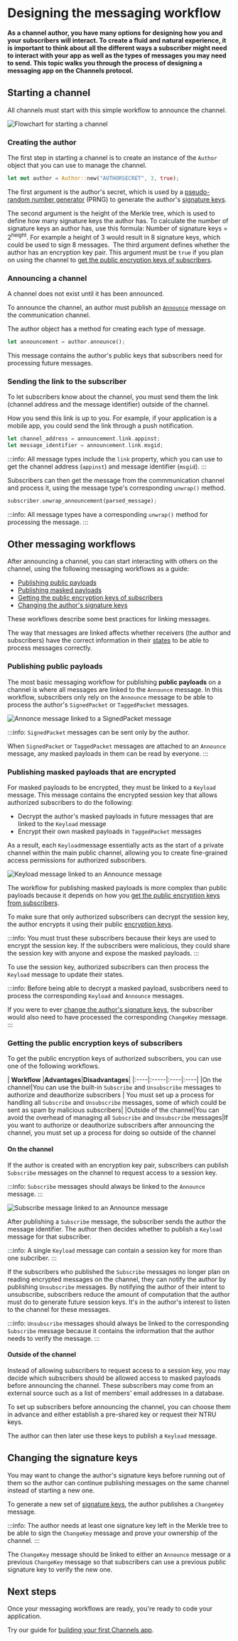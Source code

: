# Designing the messaging workflow

**As a channel author, you have many options for designing how you and your subscribers will interact. To create a fluid and natural experience, it is important to think about all the different ways a subscriber might need to interact with your app as well as the types of messages you may need to send. This topic walks you through the process of designing a messaging app on the Channels protocol.**

## Starting a channel

All channels must start with this simple workflow to announce the channel.

![Flowchart for starting a channel](../images/announce-flowchart.png)

### Creating the author

The first step in starting a channel is to create an instance of the `Author` object that you can use to manage the channel.

```rust
let mut author = Author::new("AUTHORSECRET", 3, true);
```

The first argument is the author's secret, which is used by a [pseudo-random number generator](https://en.wikipedia.org/wiki/Pseudorandom_number_generator) (PRNG) to generate the author's [signature keys](../how-it-works.md#signature-keys).

The second argument is the height of the Merkle tree, which is used to define how many signature keys the author has. To calculate the number of signature keys an author has, use this formula: Number of signature keys = 2<sup>height</sup>. For example a height of 3 would result in 8 signature keys, which could be used to sign 8 messages.
    ​
The third argument defines whether the author has an encryption key pair. This argument must be `true` if you plan on using the channel to [get the public encryption keys of subscribers](#getting-the-public-encryption-keys-of-subscribers).

### Announcing a channel

A channel does not exist until it has been announced.

To announce the channel, an author must publish an [`Announce`](../how-it-works.md#message-types) message on the communication channel.

The author object has a method for creating each type of message.

```rust
let announcement = author.announce();
```

This message contains the author's public keys that subscribers need for processing future messages.

### Sending the link to the subscriber

To let subscribers know about the channel, you must send them the link (channel address and the message identifier) outside of the channel.

How you send this link is up to you. For example, if your application is a mobile app, you could send the link through a push notification.

```rust
let channel_address = announcement.link.appinst;
let message_identifier = announcement.link.msgid;
```

:::info:
All message types include the `link` property, which you can use to get the channel address (`appinst`) and message identifier (`msgid`).
:::

Subscribers can then get the message from the commmunication channel and process it, using the message type's corresponding `unwrap()` method.

```rust
subscriber.unwrap_announcement(parsed_message);
```

:::info:
All message types have a corresponding `unwrap()` method for processing the message.
:::

## Other messaging workflows

After announcing a channel, you can start interacting with others on the channel, using the following messaging workflows as a guide:

- [Publishing public payloads](#publishing-public-payloads)
- [Publishing masked payloads](#publishing-masked-payloads)
- [Getting the public encryption keys of subscribers](#getting-the-public-encryption-keys-of-subscribers)
- [Changing the author's signature keys](#changing-the-signature-keys)

These workflows describe some best practices for linking messages.

The way that messages are linked affects whether receivers (the author and subscribers) have the correct information in their [states](../how-it-works.md#author-and-subscriber-states) to be able to process messages correctly.

### Publishing public payloads

The most basic messaging workflow for publishing **public payloads** on a channel is where all messages are linked to the `Announce` message. In this workflow, subscribers only rely on the `Announce` message to be able to process the author's `SignedPacket` or `TaggedPacket` messages.

![Annonce message linked to a SignedPacket message](../images/signedpacket-workflow.png)

:::info:
`SignedPacket` messages can be sent only by the author.

When `SignedPacket` or `TaggedPacket` messages are attached to an `Announce` message, any masked payloads in them can be read by everyone.
:::

### Publishing masked payloads that are encrypted

For masked payloads to be encrypted, they must be linked to a `Keyload` message. This message contains the encrypted session key that allows authorized subscribers to do the following:

- Decrypt the author's masked payloads in future messages that are linked to the `Keyload` message
- Encrypt their own masked payloads in `TaggedPacket` messages

As a result, each `Keyload`message essentially acts as the start of a private channel within the main public channel, allowing you to create fine-grained access permissions for authorized subscribers. 

![Keyload message linked to an Announce message](../images/keyload-workflow.png)

The workflow for publishing masked payloads is more complex than public payloads because it depends on how you [get the public encryption keys from subscribers](#getting-the-public-encryption-keys-of-subscribers).

To make sure that only authorized subscribers can decrypt the session key, the author encrypts it using their public [encryption keys](#encryption-keys).

:::info:
You must trust these subscribers because their keys are used to encrypt the session key. If the subscribers were malicious, they could share the session key with anyone and expose the masked payloads.
:::

To use the session key, authorized subscribers can then process the `Keyload` message to update their states.

:::info:
Before being able to decrypt a masked payload, susbcribers need to process the corresponding `Keyload` and `Announce` messages.

If you were to ever [change the author's signature keys](#changing-the-signature-keys), the subscriber would also need to have processed the corresponding `ChangeKey` message.
:::

### Getting the public encryption keys of subscribers

To get the public encryption keys of authorized subscribers, you can use one of the following workflows.

| **Workflow**    |**Advantages**|**Disadvantages**|
|:----|:-----|:----|:----|
|On the channel|You can use the built-in `Subscribe` and `Unsubscribe` messages to authorize and deauthorize subscribers | You must set up a process for handling all `Subscribe` and `Unsubscribe` messages, some of which could be sent as spam by malicious subscribers|
|Outside of the channel|You can avoid the overhead of managing all `Subscribe` and `Unsubscribe` messages|If you want to authorize or deauthorize subscribers after announcing the channel, you must set up a process for doing so outside of the channel

#### On the channel

If the author is created with an encryption key pair, subscribers can publish  `Subscribe` messages on the channel to request access to a session key.

:::info:
`Subscribe` messages should always be linked to the `Announce` message.
:::

![Subscribe message linked to an Announce message](../images/subscribe-workflow.png)

After publishing a `Subscribe` message, the subscriber sends the author the message identifier. The author then decides whether to publish a `Keyload` message for that subscriber.

:::info:
A single `Keyload` message can contain a session key for more than one subcriber.
:::

If the subscribers who published the `Subscribe` messages no longer plan on reading encrypted messages on the channel, they can notify the author by publishing  `Unsubscribe` messages. By notifying the author of their intent to unsubscribe, subscribers reduce the amount of computation that the author must do to generate future session keys. It's in the author's interest to listen to the channel for these messages.

:::info:
`Unsubscribe` messages should always be linked to the corresponding `Subscribe` message because it contains the information that the author needs to verify the message.
:::

#### Outside of the channel

Instead of allowing subscribers to request access to a session key, you may decide which subscribers should be allowed access to masked payloads before announcing the channel. These subscribers may come from an external source such as a list of members' email addresses in a database.

To set up subscribers before announcing the channel, you can choose them in advance and either establish a pre-shared key or request their NTRU keys.

The author can then later use these keys to publish a `Keyload` message.

## Changing the signature keys

You may want to change the author's signature keys before running out of them so the author can continue publishing messages on the same channel instead of starting a new one.

To generate a new set of [signature keys](../how-it-works.md#signature-keys), the author publishes a `ChangeKey` message.

:::info:
The author needs at least one signature key left in the Merkle tree to be able to sign the `ChangeKey` message and prove your ownership of the channel.
:::

The `ChangeKey` message should be linked to either an `Announce` message or a previous `ChangeKey` message so that subscribers can use a previous public signature key to verify the new one.

## Next steps

Once your messaging workflows are ready, you're ready to code your application.

Try our guide for [building your first Channels app](../tutorials/build-a-messaging-app.md).